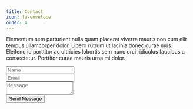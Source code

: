 ```yaml
---
title: Contact
icon: fa-envelope
order: 4
---
```


Elementum sem parturient nulla quam placerat viverra mauris non cum elit tempus ullamcorper dolor. Libero rutrum ut lacinia donec curae mus. Eleifend id porttitor ac ultricies lobortis sem nunc orci ridiculus faucibus a consectetur. Porttitor curae mauris urna mi dolor.

<form method="post" action="https://formspree.io/{{ site.email }}">
  <div class="row">
    <div class="6u 12u$(mobile)">
      <input type="text" name="name" placeholder="Name" />
    </div>
    <div class="6u$ 12u$(mobile)">
      <input type="text" name="email" placeholder="Email" />
    </div>
    <div class="12u$">
      <textarea name="message" placeholder="Message"></textarea>
    </div>
    <div class="12u$">
      <input type="submit" value="Send Message" />
    </div>
  </div>
</form>

